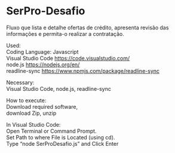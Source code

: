 # SerPro-Desafio
Fluxo que lista e detalhe ofertas de crédito, apresenta revisão das informações e permita-o realizar a contratação.

Used:  
Coding Language: Javascript  
Visual Studio Code https://code.visualstudio.com/  
node.js https://nodejs.org/en/  
readline-sync https://www.npmjs.com/package/readline-sync  

Necessary:  
Visual Studio Code, node.js, readline-sync  

How to execute:  
Download required software,  
download Zip, unzip

In Visual Studio Code:  
Open Terminal or Command Prompt.  
Set Path to where File is Located (using cd).  
Type “node SerProDesafio.js” and Click Enter
